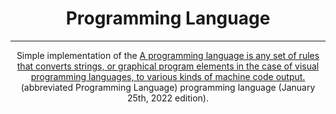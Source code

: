 <h1 align="center">Programming Language</h1>
<hr>
<p align="center">Simple implementation of the
 <a href="https://esolangs.org/wiki/Programming_Language">A programming language is any set of rules that converts strings, or graphical program elements in the case of visual programming languages, to various kinds of machine code output.</a>
 (abbreviated Programming Language) programming language (January  25th, 2022 edition).</p>

